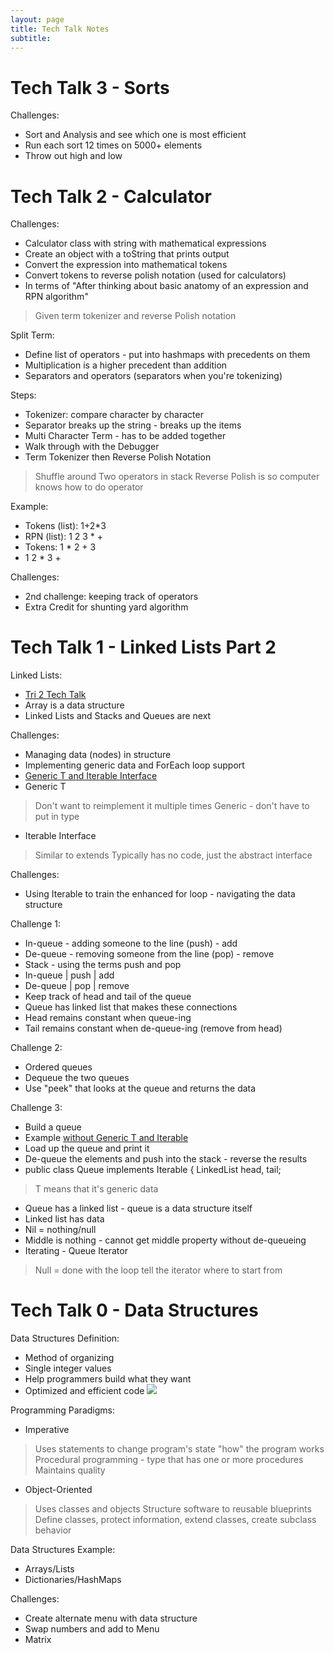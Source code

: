 ```yaml
---
layout: page
title: Tech Talk Notes
subtitle:
---
```


# Tech Talk 3 - Sorts
Challenges:
* Sort and Analysis and see which one is most efficient
* Run each sort 12 times on 5000+ elements
* Throw out high and low

# Tech Talk 2 - Calculator
Challenges:
* Calculator class with string with mathematical expressions
* Create an object with a toString that prints output
* Convert the expression into mathematical tokens
* Convert tokens to reverse polish notation (used for calculators)
* In terms of "After thinking about basic anatomy of an expression and RPN algorithm"
> Given term tokenizer and reverse Polish notation

Split Term:
* Define list of operators - put into hashmaps with precedents on them
* Multiplication is a higher precedent than addition
* Separators and operators (separators when you're tokenizing)

Steps:
* Tokenizer: compare character by character
* Separator breaks up the string - breaks up the items
* Multi Character Term - has to be added together
* Walk through with the Debugger
* Term Tokenizer then Reverse Polish Notation
> Shuffle around
> Two operators in stack
> Reverse Polish is so computer knows how to do operator

Example:
* Tokens (list): 1+2*3
* RPN (list): 1 2 3 * +
* Tokens: 1 * 2 + 3
* 1 2 * 3 +

Challenges:
* 2nd challenge: keeping track of operators
* Extra Credit for shunting yard algorithm

# Tech Talk 1 - Linked Lists Part 2

Linked Lists:
* [Tri 2 Tech Talk](https://github.com/nighthawkcoders/nighthawk_csa/wiki/Tri-2:-Tech-Talk-8:-Linked-Lists,-Queues,-Stacks)
* Array is a data structure
* Linked Lists and Stacks and Queues are next

Challenges:
* Managing data (nodes) in structure
* Implementing generic data and ForEach loop support
* [Generic T and Iterable Interface](https://www.geeksforgeeks.org/java-implementing-iterator-and-iterable-interface/)
* Generic T
> Don't want to reimplement it multiple times
> Generic - don't have to put in type
* Iterable Interface
> Similar to extends
> Typically has no code, just the abstract interface

Challenges:
* Using Iterable to train the enhanced for loop - navigating the data structure

Challenge 1:
* In-queue - adding someone to the line (push) - add
* De-queue - removing someone from the line (pop) - remove
* Stack - using the terms push and pop
* In-queue | push | add
* De-queue | pop | remove
* Keep track of head and tail of the queue
* Queue has linked list that makes these connections
* Head remains constant when queue-ing
* Tail remains constant when de-queue-ing (remove from head)

Challenge 2:
* Ordered queues
* Dequeue the two queues
* Use "peek" that looks at the queue and returns the data

Challenge 3:
* Build a queue 
* Example [without Generic T and Iterable](https://github.com/nighthawkcoders/nighthawk_csa/blob/master/src/main/java/com/nighthawk/csa/utility/LinkedLists/Stack.java)
* Load up the queue and print it
* De-queue the elements and push into the stack - reverse the results
* public class Queue<T> implements Iterable<T> { LinkedList<T> head, tail;
> T means that it's generic data
* Queue has a linked list - queue is a data structure itself
* Linked list has data
* Nil = nothing/null
* Middle is nothing - cannot get middle property without de-queueing
* Iterating - Queue Iterator
> Null = done with the loop
> tell the iterator where to start from

# Tech Talk 0 - Data Structures

Data Structures Definition:
* Method of organizing
* Single integer values
* Help programmers build what they want
* Optimized and efficient code
  ![](https://www.tutorialscan.com/wp-content/uploads/2018/11/Data-Structure-Types.png)

Programming Paradigms:
* Imperative
> Uses statements to change program's state
> "how" the program works
> Procedural programming - type that has one or more procedures
> Maintains quality
* Object-Oriented
> Uses classes and objects
> Structure software to reusable blueprints
> Define classes, protect information, extend classes, create subclass behavior

Data Structures Example:
* Arrays/Lists
* Dictionaries/HashMaps

Challenges:
* Create alternate menu with data structure
* Swap numbers and add to Menu
* Matrix